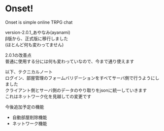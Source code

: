 # Onset!

Onset is simple online TRPG chat

version-2.0.1_あやなみ(ayanami)  
β版から、正式版に移行しました  
(ほとんど何も変わってません)  
  
2.0.1の改善点  
普通に使用する分には何も変わっていなので、今まで通り使えます  
  
以下、テクニカルノート  
ログイン、部屋管理のフォームバリデーションをすべてサーバ側で行うようにしました  
クライアント側とサーバ側のデータのやり取りをjsonに統一していきます  
これはネットワーク化を見越しての変更です  
  
今後追加予定の機能
+ 自動部屋削除機能
+ ネットワーク機能
